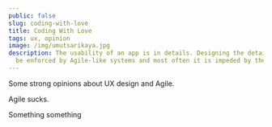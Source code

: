 ```yaml
---
public: false
slug: coding-with-love
title: Coding With Love
tags: ux, opinion
image: /img/umutsarikaya.jpg
description: The usability of an app is in details. Designing the details can't
  be enforced by Agile-like systems and most often it is impeded by them
---
```

Some strong opinions about UX design and Agile.

Agile sucks. 

Something something